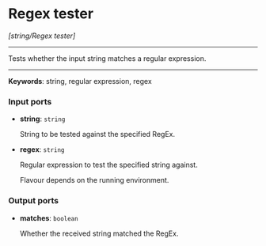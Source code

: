 # Regex tester

_[string/Regex tester]_

---

Tests whether the input string matches a regular expression.  

---

__Keywords__: string, regular expression, regex

### Input ports

* __string__: ` string `


    String to be tested against the specified RegEx.  


* __regex__: ` string `


    Regular expression to test the specified string against.  
      
    Flavour depends on the running environment.  

### Output ports

* __matches__: ` boolean `


    Whether the received string matched the RegEx.  

